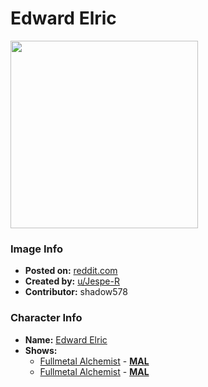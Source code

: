# Edward Elric

<img src="https://raw.githubusercontent.com/shadow578/Project-Padoru/master/Padoru/U_Jespe-R/fullmetal-alchemist-edward-elric.png" height="300">

### Image Info
* **Posted on:**     [reddit.com](https://www.reddit.com/r/Padoru/comments/fua28k/daily_padoru_94_edward_elric_fullmetal_alchemist/)
* **Created by:**    [u/Jespe-R](https://github.com/shadow578/Project-Padoru/blob/master/table-of-contents/creators/uJespeR.md)
* **Contributor:**   shadow578

### Character Info
* **Name:**   [Edward Elric](https://myanimelist.net/character/11)
* **Shows:**
  * [Fullmetal Alchemist](https://github.com/shadow578/Project-Padoru/blob/master/table-of-contents/shows/FullmetalAlchemist.md) - [__MAL__](https://myanimelist.net/anime/121/Fullmetal_Alchemist)
  * [Fullmetal Alchemist](https://github.com/shadow578/Project-Padoru/blob/master/table-of-contents/shows/FullmetalAlchemist.md) - [__MAL__](https://myanimelist.net/manga/25/Fullmetal_Alchemist)


